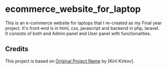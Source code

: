 # ecommerce_website_for_laptop
This is an e-commerce website for laptops that I re-created as my Final year project. It's front-end is in html, css, javascript and backend in php, laravel. It consists of both and Admin panel and User panel with functionalities.
## Credits
This project is based on [Original Project Name](https://github.com/kirilkirkov/Ecommerce-Laravel-Bootstrap?tab=MIT-1-ov-file) by [Kiril Kirkov].
